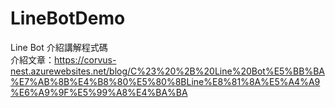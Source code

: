 # LineBotDemo
Line Bot 介紹講解程式碼  
介紹文章：https://corvus-nest.azurewebsites.net/blog/C%23%20%2B%20Line%20Bot%E5%BB%BA%E7%AB%8B%E4%B8%80%E5%80%8BLine%E8%81%8A%E5%A4%A9%E6%A9%9F%E5%99%A8%E4%BA%BA
